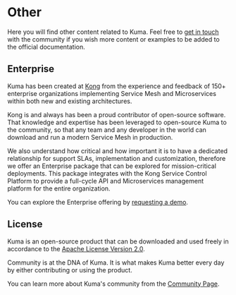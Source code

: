 # Other

Here you will find other content related to Kuma. Feel free to [get in touch](/community) with the community if you wish more content or examples to be added to the official documentation.

## Enterprise

Kuma has been created at [Kong](https://konghq.com) from the experience and feedback of 150+ enterprise organizations implementing Service Mesh and Microservices within both new and existing architectures.

Kong is and always has been a proud contributor of open-source software. That knowledge and expertise has been leveraged to open-source Kuma to the community, so that any team and any developer in the world can download and run a modern Service Mesh in production. 

We also understand how critical and how important it is to have a dedicated relationship for support SLAs, implementation and customization, therefore we offer an Enterprise package that can be explored for mission-critical deployments. This package integrates with the Kong Service Control Platform to provide a full-cycle API and Microservices management platform for the entire organization.

You can explore the Enterprise offering by [requesting a demo](/request-demo).

## License

Kuma is an open-source product that can be downloaded and used freely in accordance to the [Apache License Version 2.0](https://github.com/Kong/kuma/blob/master/LICENSE).

Community is at the DNA of Kuma. It is what makes Kuma better every day by either contributing or using the product.

You can learn more about Kuma's community from the [Community Page](/community).